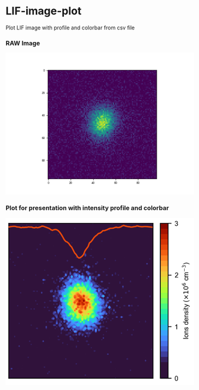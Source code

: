 # LIF-image-plot
Plot LIF image with profile and colorbar from csv file

### RAW Image
![RAW Image](LIF_RAW.png)

### Plot for presentation with intensity profile and colorbar
![Plot with profile](LIF.png)
